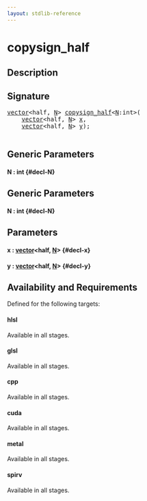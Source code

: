 ```yaml
---
layout: stdlib-reference
---
```


# copysign\_half

## Description





## Signature 

<pre>
<a href="/stdlib-reference/types/vector/index">vector</a>&lt;<span class="code_keyword">half</span>, <a href="/stdlib-reference/types/vector/index#decl-N" class="code_var">N</a>&gt; <a href="/stdlib-reference/global-decls/copysign_half">copysign_half</a>&lt;<a href="/stdlib-reference/global-decls/copysign_half#decl-N" class="code_var">N</a>:<span class="code_keyword">int</span>&gt;(
    <a href="/stdlib-reference/types/vector/index">vector</a>&lt;<span class="code_keyword">half</span>, <a href="/stdlib-reference/types/vector/index#decl-N" class="code_var">N</a>&gt; <a href="/stdlib-reference/global-decls/copysign_half#decl-x" class="code_param">x</a>,
    <a href="/stdlib-reference/types/vector/index">vector</a>&lt;<span class="code_keyword">half</span>, <a href="/stdlib-reference/types/vector/index#decl-N" class="code_var">N</a>&gt; <a href="/stdlib-reference/global-decls/copysign_half#decl-y" class="code_param">y</a>);

</pre>

## Generic Parameters

#### N  : int {#decl-N}

## Generic Parameters

#### N  : int {#decl-N}

## Parameters

#### x  : [vector](/stdlib-reference/types/vector/index)\<half, [N](/stdlib-reference/types/vector/index#decl-N)\> {#decl-x}
#### y  : [vector](/stdlib-reference/types/vector/index)\<half, [N](/stdlib-reference/types/vector/index#decl-N)\> {#decl-y}

## Availability and Requirements

Defined for the following targets:

#### hlsl
Available in all stages.

#### glsl
Available in all stages.

#### cpp
Available in all stages.

#### cuda
Available in all stages.

#### metal
Available in all stages.

#### spirv
Available in all stages.



